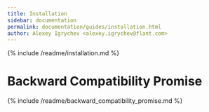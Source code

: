 ```yaml
---
title: Installation
sidebar: documentation
permalink: documentation/guides/installation.html
author: Alexey Igrychev <alexey.igrychev@flant.com>
---
```


{% include /readme/installation.md %}

# Backward Compatibility Promise

{% include /readme/backward_compatibility_promise.md %}
